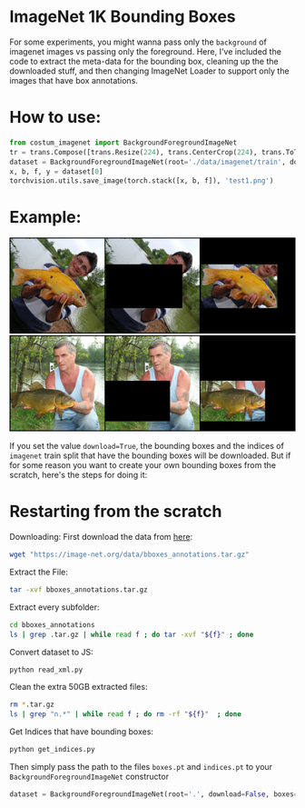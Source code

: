 # ImageNet 1K Bounding Boxes
For some experiments, you might wanna pass only the `background` of imagenet images vs passing only the foreground. Here, I've included the code to extract the meta-data for the bounding box, cleaning up the the downloaded stuff, and then changing ImageNet Loader to support only the images that have box annotations. 

# How to use:
```python
from costum_imagenet import BackgroundForegroundImageNet
tr = trans.Compose([trans.Resize(224), trans.CenterCrop(224), trans.ToTensor(), ])
dataset = BackgroundForegroundImageNet(root='./data/imagenet/train', download=True, transform=tr)
x, b, f, y = dataset[0]
torchvision.utils.save_image(torch.stack([x, b, f]), 'test1.png')
```

# Example:
![Test1](/examples/test1.png)
![Test2](/examples/test2.png)

If you set the value `download=True`, the bounding boxes and the indices of `imagenet` train split that have the bounding boxes will be downloaded. But if for some reason you want to create your own bounding boxes from the scratch, here's the steps for doing it: 

# Restarting from the scratch
Downloading:
First download the data from [here](https://image-net.org/data/bboxes_annotations.tar.gz):
```bash
wget "https://image-net.org/data/bboxes_annotations.tar.gz"
```

Extract the File:
```bash
tar -xvf bboxes_annotations.tar.gz 
```

Extract every subfolder:
```bash
cd bboxes_annotations
ls | grep .tar.gz | while read f ; do tar -xvf "${f}" ; done
```

Convert dataset to JS:
```bash
python read_xml.py 
```

Clean the extra 50GB extracted files:
```bash
rm *.tar.gz
ls | grep "n.*" | while read f ; do rm -rf "${f}"  ; done 
```

Get Indices that have bounding boxes:
```bash
python get_indices.py 
```

Then simply pass the path to the files `boxes.pt` and `indices.pt` to your `BackgroundForegroundImageNet` constructor
```python 
dataset = BackgroundForegroundImageNet(root='.', download=False, boxes='boxes.pt', indices='indices.pt')
```
